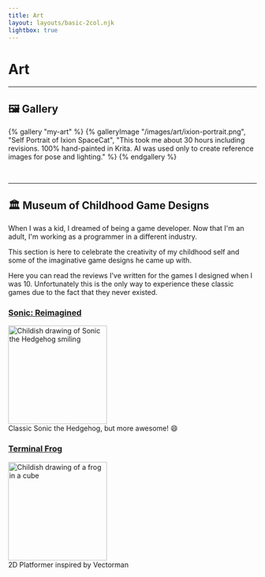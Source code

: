 ```yaml
---
title: Art
layout: layouts/basic-2col.njk
lightbox: true
---
```


# Art

---

## <span aria-hidden="true">🖼️</span> Gallery

{% gallery "my-art" %}
{% galleryImage "/images/art/ixion-portrait.png", "Self Portrait of Ixion SpaceCat", "This took me about 30 hours including revisions. 100% hand-painted in Krita. AI was used only to create reference images for pose and lighting." %}
{% endgallery %}

<br>

---

## <span aria-hidden="true">🏛️</span> Museum of Childhood Game Designs

When I was a kid, I dreamed of being a game developer. Now that I'm an adult, I'm working as a programmer in a different industry.

This section is here to celebrate the creativity of my childhood self and some of the imaginative game designs he came up with.

Here you can read the reviews I've written for the games I designed when I was 10. Unfortunately this is the only way to experience these classic games due to the fact that they never existed.

<a href="/museum/games/childhood/sonic-reimagined/"><h3>Sonic: Reimagined</h3></a>
<a href="/museum/games/childhood/sonic-reimagined/"><img src="/images/museum/sonic-happy.jpg" alt="Childish drawing of Sonic the Hedgehog smiling" width=200px><br></a>
Classic Sonic the Hedgehog, but more awesome! 😄

<a href="/museum/games/childhood/terminal-frog/"><h3>Terminal Frog</h3></a>
<a href="/museum/games/childhood/terminal-frog/"><img src="/images/museum/terminal-frog-cube.jpg" alt="Childish drawing of a frog in a cube" width=200px><br></a>
2D Platformer inspired by Vectorman
